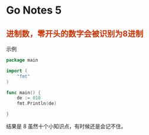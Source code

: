 # Go Notes 5


<!--more-->

## <font color=#cc3300>进制数，零开头的数字会被识别为8进制</font>

示例

```go
package main

import (
	"fmt"
)

func main() {
	de := 010
	fmt.Println(de)

}
```

结果是 8    虽然十个小知识点，有时候还是会记不住。
